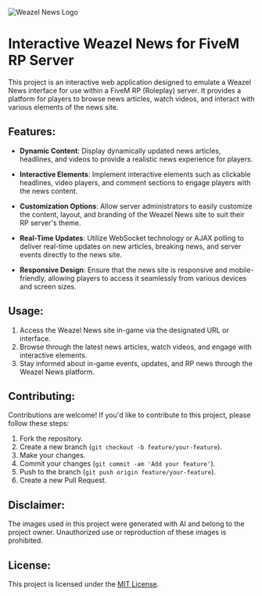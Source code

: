 ![Weazel News Logo](https://media.discordapp.net/attachments/841197221578801172/1205758405134913566/NTeNCse.png?ex=65d98905&is=65c71405&hm=1acbd4d740759050ab4bf1488e4dc3b488ce8ce34f1711431611c5e09186c49d&=&format=webp&quality=lossless&width=1200&height=165)

# Interactive Weazel News for FiveM RP Server

This project is an interactive web application designed to emulate a Weazel News interface for use within a FiveM RP (Roleplay) server. It provides a platform for players to browse news articles, watch videos, and interact with various elements of the news site.

## Features:

- **Dynamic Content**: Display dynamically updated news articles, headlines, and videos to provide a realistic news experience for players.
  
- **Interactive Elements**: Implement interactive elements such as clickable headlines, video players, and comment sections to engage players with the news content.
  
- **Customization Options**: Allow server administrators to easily customize the content, layout, and branding of the Weazel News site to suit their RP server's theme.
  
- **Real-Time Updates**: Utilize WebSocket technology or AJAX polling to deliver real-time updates on new articles, breaking news, and server events directly to the news site.
  
- **Responsive Design**: Ensure that the news site is responsive and mobile-friendly, allowing players to access it seamlessly from various devices and screen sizes.

## Usage:

1. Access the Weazel News site in-game via the designated URL or interface.
2. Browse through the latest news articles, watch videos, and engage with interactive elements.
3. Stay informed about in-game events, updates, and RP news through the Weazel News platform.

## Contributing:

Contributions are welcome! If you'd like to contribute to this project, please follow these steps:

1. Fork the repository.
2. Create a new branch (`git checkout -b feature/your-feature`).
3. Make your changes.
4. Commit your changes (`git commit -am 'Add your feature'`).
5. Push to the branch (`git push origin feature/your-feature`).
6. Create a new Pull Request.

## Disclaimer:

The images used in this project were generated with AI and belong to the project owner. Unauthorized use or reproduction of these images is prohibited.

## License:

This project is licensed under the [MIT License](LICENSE).
